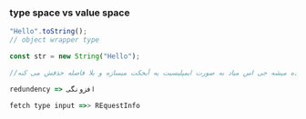 ### type space vs value space

```javascript
"Hello".toString();
// object wrapper type

const str = new String("Hello");
```

```javascript
//وقتی از پریمیتیو ولیو استفاده میشه جی اس میاد به صورت ایمپلیسیت یه آبجکت میسازه و بلا فاصله حذفش می کنه
```

```javascript
redundency => افزونگی

fetch type input =>> REquestInfo
```
